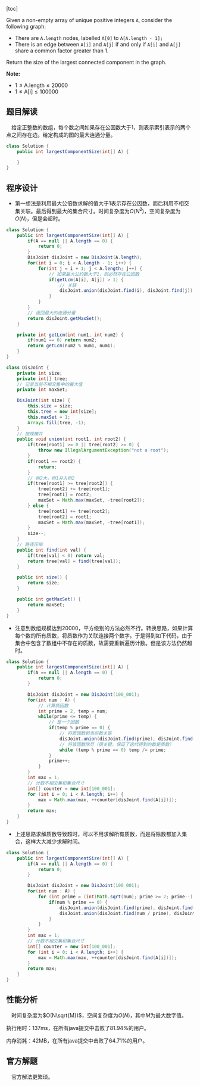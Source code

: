 [toc]

Given a non-empty array of unique positive integers `A`, consider the following graph:

- There are `A.length` nodes, labelled `A[0]` to `A[A.length - 1];`
- There is an edge between `A[i]` and `A[j]` if and only if `A[i]` and `A[j]` share a common factor greater than 1.

Return the size of the largest connected component in the graph.



**Note:**

* $1 \le \text{A.length} \le 20000$
* $1 \le \text{A[i]} \le 100000$



## 题目解读

&emsp;给定正整数的数组，每个数之间如果存在公因数大于1，则表示索引表示的两个点之间存在边。给定构成的图的最大连通分量。

```java
class Solution {
    public int largestComponentSize(int[] A) {

    }
}
```

## 程序设计

* 第一想法是利用最大公倍数求解的值大于1表示存在公因数，而后利用不相交集关联。最后得到最大的集合尺寸。时间复杂度为$O(N^2)$，空间复杂度为$O(N)$，但是会超时。

```java
class Solution {
    public int largestComponentSize(int[] A) {
        if(A == null || A.length == 0) {
            return 0;
        }
        DisJoint disJoint = new DisJoint(A.length);
        for(int i = 0; i < A.length - 1; i++) {
            for(int j = i + 1; j < A.length; j++) {
                // 如果最大公约数大于1，则必然存在公因数
                if(getLcm(A[i], A[j]) > 1) {
                    // 关联
                    disJoint.union(disJoint.find(i), disJoint.find(j));
                }
            }
        }
        // 返回最大的连通分量
        return disJoint.getMaxSet();
    }

    private int getLcm(int num1, int num2) {
        if(num1 == 0) return num2;
        return getLcm(num2 % num1, num1);
    }
}

class DisJoint {
    private int size;
    private int[] tree;
    // 记录当前不相交集中的最大值
    private int maxSet;

    DisJoint(int size) {
        this.size = size;
        this.tree = new int[size];
        this.maxSet = 1;
        Arrays.fill(tree, -1);
    }
    // 按规模并
    public void union(int root1, int root2) {
        if(tree[root1] >= 0 || tree[root2] >= 0) {
            throw new IllegalArgumentException("not a root");
        }
        if(root1 == root2) {
            return;
        }
        // 树2大，树1并入树2
        if(tree[root1] >= tree[root2]) {
            tree[root2] += tree[root1];
            tree[root1] = root2;
            maxSet = Math.max(maxSet, -tree[root2]);
        } else {
            tree[root1] += tree[root2];
            tree[root2] = root1;
            maxSet = Math.max(maxSet, -tree[root1]);
        }
        size--;
    }
    // 路径压缩
    public int find(int val) {
        if(tree[val] < 0) return val;
        return tree[val] = find(tree[val]);
    }

    public int size() {
        return size;
    }

    public int getMaxSet() {
        return maxSet;
    }
}
```

* 注意到数组规模达到20000，平方级别的方法必然不行。转换思路，如果计算每个数的所有质数，将质数作为关联连接两个数字。于是得到如下代码，由于集合中包含了数组中不存在的质数，故需要重新遍历计数。但是该方法仍然超时。

```java
class Solution {
    public int largestComponentSize(int[] A) {
        if(A == null || A.length == 0) {
            return 0;
        }

        DisJoint disJoint = new DisJoint(100_001);
        for(int num : A) {
            // 计算质因数
            int prime = 2, temp = num;
            while(prime <= temp) {
                // 是一个因数
                if(temp % prime == 0) {
                    // 将质因数和当前数关联
                    disJoint.union(disJoint.find(prime), disJoint.find(num));
                    // 将该因数除尽（很关键，保证了迭代得到的数是质数）
                    while (temp % prime == 0) temp /= prime;
                }
                prime++;
            }
        }
        int max = 1;
        // 计数不相交集和集合尺寸
        int[] counter = new int[100_001];
        for (int i = 0; i < A.length; i++) {
            max = Math.max(max, ++counter[disJoint.find(A[i])]);
        }
        return max;
    }
}
```

* 上述思路求解质数导致超时，可以不用求解所有质数，而是将除数都加入集合，这样大大减少求解时间。

```java
class Solution {
    public int largestComponentSize(int[] A) {
        if(A == null || A.length == 0) {
            return 0;
        }

        DisJoint disJoint = new DisJoint(100_001);
        for(int num : A) {
            for (int prime = (int)Math.sqrt(num); prime >= 2; prime--) {
                if(num % prime == 0) {
                    disJoint.union(disJoint.find(prime), disJoint.find(num));
                    disJoint.union(disJoint.find(num / prime), disJoint.find(num));
                }
            }
        }
        int max = 1;
        // 计数不相交集和集合尺寸
        int[] counter = new int[100_001];
        for (int i = 0; i < A.length; i++) {
            max = Math.max(max, ++counter[disJoint.find(A[i])]);
        }
        return max;
    }
}
```

## 性能分析

&emsp;时间复杂度为$O(N\sqrt{M})$，空间复杂度为$O(N)$，其中$M$为最大数字值。

执行用时：137ms，在所有java提交中击败了81.94%的用户。

内存消耗：42MB，在所有java提交中击败了64.71%的用户。

## 官方解题

&emsp;官方解法更繁琐。